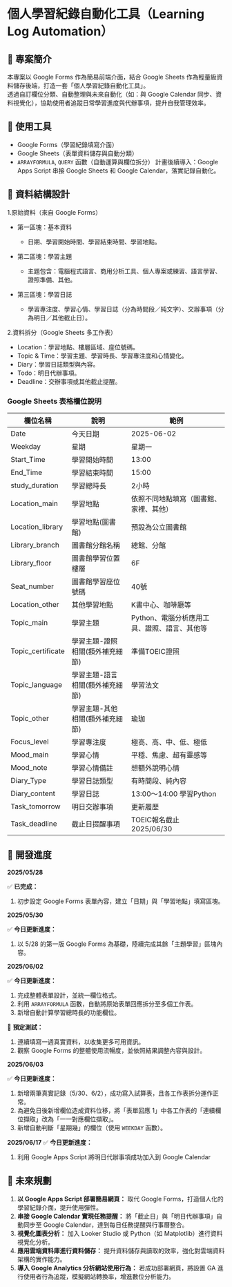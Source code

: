 # 個人學習紀錄自動化工具（Learning Log Automation）
## 📌 專案簡介  
本專案以 Google Forms 作為簡易前端介面，結合 Google Sheets 作為輕量級資料儲存後端，打造一套「個人學習紀錄自動化工具」。  
透過自訂欄位分類、自動整理與未來自動化（如：與 Google Calendar 同步、資料視覺化），協助使用者追蹤日常學習進度與代辦事項，提升自我管理效率。 


## 🔧 使用工具
- Google Forms（學習紀錄填寫介面）
- Google Sheets（表單資料儲存與自動分類）
- `ARRAYFORMULA`, `QUERY` 函數（自動運算與欄位拆分）
計畫後續導入：Google Apps Script 串接 Google Sheets 和 Google Calendar，落實記錄自動化。

## 📂 資料結構設計
1.原始資料（來自 Google Forms）

- 第一區塊：基本資料
  
  - 日期、學習開始時間、學習結束時間、學習地點。
    
- 第二區塊：學習主題
  
  - 主題包含：電腦程式語言、商用分析工具、個人專案或練習、語言學習、證照準備、其他。
    
- 第三區塊：學習日誌
  
  - 學習專注度、學習心情、學習日誌（分為時間段／純文字）、交辦事項（分為明日／其他截止日）。

2.資料拆分（Google Sheets 多工作表）
- Location：學習地點、樓層區域、座位號碼。
- Topic & Time：學習主題、學習時長、學習專注度和心情變化。
- Diary：學習日誌類型與內容。
- Todo：明日代辦事項。
- Deadline：交辦事項或其他截止提醒。

### Google Sheets 表格欄位說明

| 欄位名稱       | 說明                   | 範例                      |
| -------------- | ---------------------- | ------------------------- |
| Date           | 今天日期               | 2025-06-02                |
| Weekday           | 星期               | 星期一                |
| Start_Time     | 學習開始時間           | 13:00                     |
| End_Time       | 學習結束時間           | 15:00                     |
| study_duration       | 學習總時長           | 2小時                     |
|Location_main   | 學習地點              | 依照不同地點填寫（圖書館、家裡、其他）           |
|Location_library | 學習地點(圖書館)      | 預設為公立圖書館           |
|Library_branch | 圖書館分館名稱  | 總館、分館     |
|Library_floor | 圖書館學習位置樓層  | 6F     |
|Seat_number | 圖書館學習座位號碼               | 40號     |
| Location_other | 其他學習地點               | K書中心、咖啡廳等     |
| Topic_main     | 學習主題               | Python、電腦分析應用工具、證照、語言、其他等         |
| Topic_certificate     | 學習主題-證照相關(額外補充細節)              | 準備TOEIC證照          |
| Topic_language     | 學習主題-語言相關(額外補充細節)              | 學習法文          |
| Topic_other     | 學習主題-其他相關(額外補充細節)              | 瑜珈          |
| Focus_level     | 學習專注度               | 極高、高、中、低、極低                |
| Mood_main           | 學習心情               | 平穩、焦慮、超有靈感等   |
| Mood_note           | 學習心情備註               |想額外說明心情   |
| Diary_Type     | 學習日誌類型           | 有時間段、純內容          |
| Diary_content         | 學習日誌               | 13:00～14:00 學習Python   |
| Task_tomorrow  | 明日交辦事項           | 更新履歷                  |
| Task_deadline  | 截止日提醒事項         | TOEIC報名截止 2025/06/30     |

## 🚧 開發進度
**2025/05/28**   

✅ **已完成：** 
1. 初步設定 Google Forms 表單內容，建立「日期」與「學習地點」填寫區塊。
   
**2025/05/30**  

✅ **今日更新進度：**
1. 以 5/28 的第一版 Google Forms 為基礎，陸續完成其餘「主題學習」區塊內容。

**2025/06/02**     

✅ **今日更新進度：**
1. 完成整體表單設計，並統一欄位格式。 
2. 利用 `ARRAYFORMULA` 函數，自動將原始表單回應拆分至多個工作表。
3. 新增自動計算學習總時長的功能欄位。

🧪 **預定測試：**
1. 連續填寫一週真實資料，以收集更多可用資訊。
2. 觀察 Google Forms 的整體使用流暢度，並依照結果調整內容與設計。

**2025/06/03**    

✅ **今日更新進度：**
1. 新增兩筆真實記錄（5/30、6/2），成功寫入試算表，且各工作表拆分運作正常。
2. 為避免日後新增欄位造成資料位移，將「表單回應 1」中各工作表的「連續欄位擷取」改為「一一對應欄位擷取」。
3. 新增自動判斷「星期幾」的欄位（使用 `WEEKDAY` 函數）。

**2025/06/17**
✅ **今日更新進度：**
1. 利用 Google Apps Script 將明日代辦事項成功加入到 Google Calendar


## 🎯 未來規劃
1. **以 Google Apps Script 部署簡易網頁：** 取代 Google Forms，打造個人化的學習紀錄介面，提升使用彈性。
2. **串接 Google Calendar 實現任務提醒：** 將「截止日」與「明日代辦事項」自動同步至 Google Calendar，達到每日任務提醒與行事曆整合。
3. **視覺化圖表分析：** 加入 Looker Studio 或 Python（如 Matplotlib）進行資料視覺化分析。
4. **應用雲端資料庫進行資料儲存：** 提升資料儲存與讀取的效率，強化對雲端資料架構的實作能力。
6. **導入 Google Analytics 分析網站使用行為：** 若成功部署網頁，將設置 GA 進行使用者行為追蹤，模擬網站轉換率，增進數位分析能力。







 


